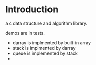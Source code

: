 # Introduction

a c data structure and algorithm library.

demos are in tests.


- darray is implmented by built-in array
- stack is implmented by darray
- queue is implemented by stack
- 